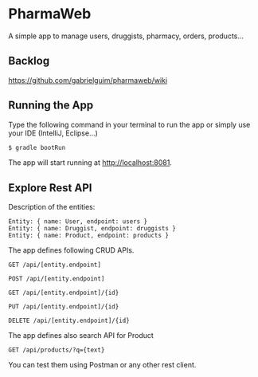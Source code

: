 # PharmaWeb
A simple app to manage users, druggists, pharmacy, orders, products...

## Backlog
https://github.com/gabrielguim/pharmaweb/wiki

## Running the App

Type the following command in your terminal to run the app or simply use your IDE (IntelliJ, Eclipse...)

```bash
$ gradle bootRun
```

The app will start running at <http://localhost:8081>.

## Explore Rest API  

Description of the entities:

    Entity: { name: User, endpoint: users }
    Entity: { name: Druggist, endpoint: druggists }
    Entity: { name: Product, endpoint: products }

The app defines following CRUD APIs.

    GET /api/[entity.endpoint]

    POST /api/[entity.endpoint]

    GET /api/[entity.endpoint]/{id}

    PUT /api/[entity.endpoint]/{id}

    DELETE /api/[entity.endpoint]/{id}
    
The app defines also search API for Product

    GET /api/products/?q={text}

You can test them using Postman or any other rest client.
